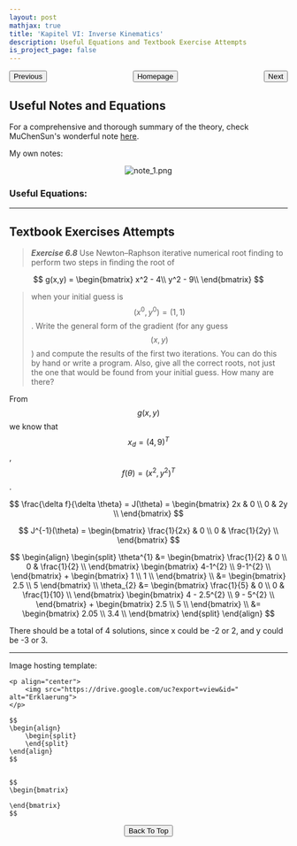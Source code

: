 ```yaml
---
layout: post
mathjax: true
title: 'Kapitel VI: Inverse Kinematics'
description: Useful Equations and Textbook Exercise Attempts
is_project_page: false
---
```



<p style="text-align:center;">
<button type="button" onclick="window.location.href='index.html';">Homepage</button>
<span style="float:left;"><button type="button" onclick="window.location.href='KapV.html';">Previous</button></span>
<span style="float:right;"><button type="button" onclick="window.location.href='KapVII.html';">Next</button></span>
</p>

## Useful Notes and Equations
For a comprehensive and thorough summary of the theory, check MuChenSun's wonderful note [here](https://muchensun.github.io/ModernRoboticsCourseNotes/ch6.html).

My own notes:
<p align="center">
    <img src="https://drive.google.com/uc?export=view&id=1z2S-qF4UOxz2AnvIoYwMR71L28oSa0O1" alt="note_1.png">
</p>


### Useful Equations:

***

## Textbook Exercises Attempts
> _**Exercise 6.8**_ Use Newton–Raphson iterative numerical root finding to perform two steps in finding the root of
>
  $$ g(x,y) = \begin{bmatrix}
    x^2 - 4\\
    y^2 - 9\\
  \end{bmatrix}
  $$
>  
>  when your initial guess is $$(x^{0}, y^{0})=(1,1)$$. Write the general form of the gradient (for any guess $$(x,y)$$) and compute the results of the first two iterations. You can do this by hand or write a program. Also, give all the correct roots, not just the one that would be found from your initial guess. How many are there?
  
From $$g(x,y)$$ we know that $$x_{d} = (4,9)^{T}$$, $$f(\theta)=(x^{2}, y^{2})^{T}$$.

$$ \frac{\delta f}{\delta \theta} = J(\theta) = \begin{bmatrix} 
    2x & 0 \\
    0 & 2y \\
\end{bmatrix}
$$

$$ J^{-1}(\theta) = \begin{bmatrix}
    \frac{1}{2x} & 0 \\
    0 & \frac{1}{2y} \\
\end{bmatrix}
$$

$$
\begin{align}
    \begin{split}
        \theta^{1} &= \begin{bmatrix}
            \frac{1}{2} & 0 \\
            0 & \frac{1}{2} \\
        \end{bmatrix} \begin{bmatrix}
            4-1^{2} \\
            9-1^{2} \\
        \end{bmatrix} + \begin{bmatrix}
            1 \\
            1 \\
        \end{bmatrix} \\
        &= \begin{bmatrix}
            2.5 \\
            5
        \end{bmatrix} \\
        \theta_{2} &= \begin{bmatrix}
            \frac{1}{5} & 0 \\
            0 & \frac{1}{10} \\
        \end{bmatrix} \begin{bmatrix}
            4 - 2.5^{2} \\
            9 - 5^{2} \\
        \end{bmatrix} + \begin{bmatrix}
            2.5 \\
            5 \\
        \end{bmatrix} \\
        &= \begin{bmatrix}
            2.05 \\
            3.4 \\
        \end{bmatrix}
    \end{split}
\end{align}
$$

There should be a total of 4 solutions, since x could be -2 or 2, and y could be -3 or 3.


***

Image hosting template:

```
<p align="center">
    <img src="https://drive.google.com/uc?export=view&id=" alt="Erklaerung">
</p>
```

```
$$
\begin{align}
    \begin{split}
    \end{split}
\end{align}
$$


$$
\begin{bmatrix}
       
\end{bmatrix}
$$
```

<p style="text-align:center;">
<button type="button" onclick="window.location.href='#top';">Back To Top</button>
<p>
